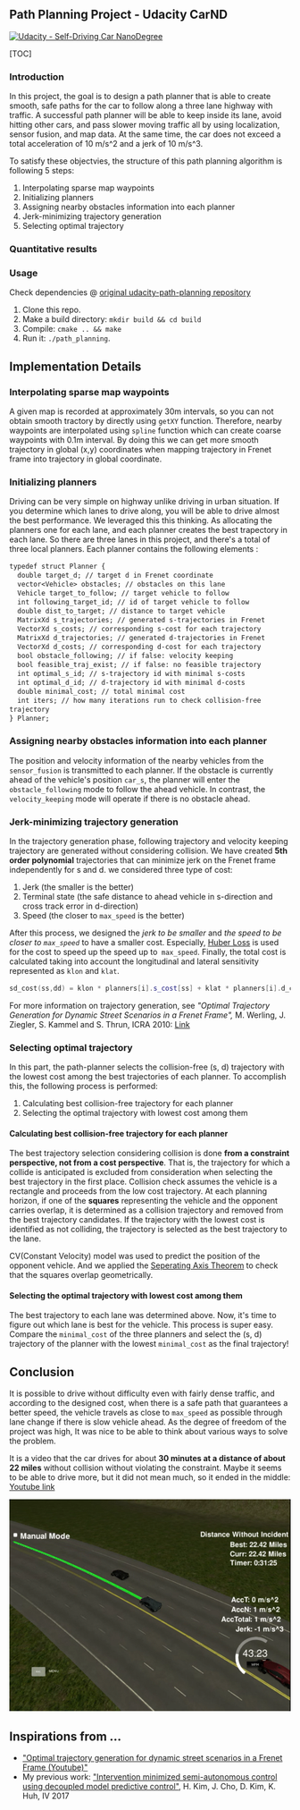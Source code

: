 

## Path Planning Project - Udacity CarND

[![Udacity - Self-Driving Car NanoDegree](https://camo.githubusercontent.com/5b9aa393f43d7bb9cc6277140465f5625f2dae7c/68747470733a2f2f73332e616d617a6f6e6177732e636f6d2f756461636974792d7364632f6769746875622f736869656c642d6361726e642e737667)](http://www.udacity.com/drive) 

[TOC]

### Introduction

In this project, the goal is to design a path planner that is able to create smooth, safe paths for the car to follow along a three lane highway with traffic. A successful path planner will be able to keep inside its lane, avoid hitting other cars, and pass slower moving traffic all by using localization, sensor fusion, and map data. At the same time, the car does not exceed a total acceleration of 10 m/s^2 and a jerk of 10 m/s^3.

To satisfy these objectvies, the structure of this path planning algorithm is following 5 steps:

1. Interpolating sparse map waypoints
2. Initializing planners
3. Assigning nearby obstacles information into each planner
4. Jerk-minimizing trajectory generation
5. Selecting optimal trajectory




### Quantitative results





### Usage

Check dependencies @ [original udacity-path-planning repository](https://github.com/udacity/CarND-Path-Planning-Project)

1. Clone this repo.
2. Make a build directory: `mkdir build && cd build`
3. Compile: `cmake .. && make`
4. Run it: `./path_planning`.




## Implementation Details

### Interpolating sparse map waypoints

A given map is recorded at approximately 30m intervals, so you can not obtain smooth tractory by directly using `getXY` function. Therefore, nearby waypoints are interpolated using `spline` function which can create coarse waypoints with 0.1m interval. By doing this we can get more smooth trajectory in global (x,y) coordinates when mapping trajectory in Frenet frame into trajectory in global coordinate.



### Initializing planners

Driving can be very simple on highway unlike driving in urban situation. If you determine which lanes to drive along, you will be able to drive almost the best performance. We leveraged this this thinking. As allocating the planners one for each lane, and each planner creates the best trapectory in each lane. So there are three lanes in this project, and there's a total of three local planners. Each planner contains the following elements :

```
typedef struct Planner {
  double target_d; // target d in Frenet coordinate
  vector<Vehicle> obstacles; // obstacles on this lane
  Vehicle target_to_follow; // target vehicle to follow
  int following_target_id; // id of target vehicle to follow
  double dist_to_target; // distance to target vehicle
  MatrixXd s_trajectories; // generated s-trajectories in Frenet
  VectorXd s_costs; // corresponding s-cost for each trajectory
  MatrixXd d_trajectories; // generated d-trajectories in Frenet
  VectorXd d_costs; // corresponding d-cost for each trajectory
  bool obstacle_following; // if false: velocity keeping
  bool feasible_traj_exist; // if false: no feasible trajectory
  int optimal_s_id; // s-trajectory id with minimal s-costs
  int optimal_d_id; // d-trajectory id with minimal d-costs
  double minimal_cost; // total minimal cost 
  int iters; // how many iterations run to check collision-free trajectory
} Planner;
```



### Assigning nearby obstacles information into each planner

The position and velocity information of the nearby vehicles from the `sensor_fusion` is transmitted to each planner. If the obstacle is currently ahead of the vehicle's position `car_s`, the planner will enter the `obstacle_following` mode to follow the ahead vehicle. In contrast, the `velocity_keeping` mode will operate if there is no obstacle ahead.



### Jerk-minimizing trajectory generation

In the trajectory generation phase, following trajectory and velocity keeping trajectory are generated without considering collision. We have created **5th order polynomial** trajectories that can minimize jerk on the Frenet frame independently for s and d. we considered three type of cost: 

1. Jerk (the smaller is the better)
2. Terminal state (the safe distance to ahead vehicle in s-direction and cross track error in d-direction)
3. Speed (the closer to `max_speed` is the better)

After this process, we designed the *jerk to be smaller* and *the speed to be closer to `max_speed`* to have a smaller cost. Especially,  [Huber Loss](https://en.wikipedia.org/wiki/Huber_loss) is used for the cost to speed up the speed up to` max_speed`. Finally, the total cost is calculated taking into account the longitudinal and lateral sensitivity represented as `klon` and `klat`.

```c++
sd_cost(ss,dd) = klon * planners[i].s_cost[ss] + klat * planners[i].d_cost[dd];
```

For more information on trajectory generation, see *"Optimal Trajectory Generation for Dynamic Street Scenarios in a Frenet Frame",* M. Werling, J. Ziegler, S. Kammel and S. Thrun, ICRA 2010: [Link](https://d17h27t6h515a5.cloudfront.net/topher/2017/July/595fd482_werling-optimal-trajectory-generation-for-dynamic-street-scenarios-in-a-frenet-frame/werling-optimal-trajectory-generation-for-dynamic-street-scenarios-in-a-frenet-frame.pdf)



### Selecting optimal trajectory

In this part, the path-planner selects the collision-free (s, d) trajectory with the lowest cost among the best trajectories of each planner. To accomplish this, the following process is performed:

1. Calculating best collision-free trajectory for each planner
2. Selecting the optimal trajectory with lowest cost among them

#### Calculating best collision-free trajectory for each planner

The best trajectory selection considering collision is done **from a constraint perspective, not from a cost perspective**. That is, the trajectory for which a collide is anticipated is excluded from consideration when selecting the best trajectory in the first place. Collision check assumes the vehicle is a rectangle and proceeds from the low cost trajectory. At each planning horizon, if one of the **squares** representing the vehicle and the opponent carries overlap, it is determined as a collision trajectory and removed from the best trajectory candidates. If the trajectory with the lowest cost is identified as not colliding, the trajectory is selected as the best trajectory to the lane.

CV(Constant Velocity) model was used to predict the position of the opponent vehicle. And we applied the [Seperating Axis Theorem](http://www.dyn4j.org/2010/01/sat/) to check that the squares overlap geometrically.

#### Selecting the optimal trajectory with lowest cost among them

The best trajectory to each lane was determined above. Now, it's time to figure out which lane is best for the vehicle. This process is super easy. Compare the `minimal_cost` of the three planners and select the (s, d) trajectory of the planner with the lowest `minimal_cost` as the final trajectory!



## Conclusion

It is possible to drive without difficulty even with fairly dense traffic, and according to the designed cost, when there is a safe path that guarantees a better speed, the vehicle travels as close to `max_speed` as possible through lane change if there is slow vehicle ahead. As the degree of freedom of the project was high, It was nice to be able to think about various ways to solve the problem.

It is a video that the car drives for about **30 minutes at a distance of about 22 miles** without collision without violating the constraint. Maybe it seems to be able to drive more, but it did not mean much, so it ended in the middle: [Youtube link](https://youtu.be/377zAMZBDjM)



![results](./assets/results.png)



## Inspirations from ...

- ["Optimal trajectory generation for dynamic street scenarios in a Frenet Frame (Youtube)"](https://www.youtube.com/watch?v=Cj6tAQe7UCY)
- My previous work: ["Intervention minimized semi-autonomous control using decoupled model predictive control"](http://ieeexplore.ieee.org/document/7995787/), H. Kim, J. Cho, D. Kim, K. Huh, IV 2017

